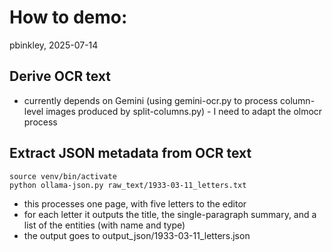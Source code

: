 # How to demo:

pbinkley, 2025-07-14

## Derive OCR text

- currently depends on Gemini (using gemini-ocr.py to process column-level images produced by split-columns.py) - I need to adapt the olmocr process

## Extract JSON metadata from OCR text

```
source venv/bin/activate
python ollama-json.py raw_text/1933-03-11_letters.txt 
```

- this processes one page, with five letters to the editor
- for each letter it outputs the title, the single-paragraph summary, and a list of the entities (with name and type)
- the output goes to output_json/1933-03-11_letters.json
